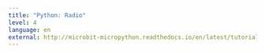 ```yaml
---
title: "Python: Radio"
level: 4
language: en
external: http://microbit-micropython.readthedocs.io/en/latest/tutorials/radio.html
---
```


